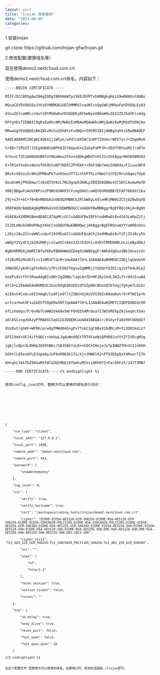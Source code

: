 ```yaml
---
layout: post
title: "trojan 简单使用"
date: "2023-08-05"
categories: 
---
```

<p>1.安装trojan</p>

<p>git clone https://github.com/trojan-gfw/trojan.git</p>

<p>2.修改配置(更换域名等）</p>

<p>现在使用demo2.nextc1oud.com.crt</p>

<p>使用demo2.nextc1oud.com.crt命名，内容如下：</p>

<pre>
<code>-----BEGIN CERTIFICATE-----

MIIF/DCCBOSgAwIBAgIQDgIBBhNAWTpz5E6JDYRTxDANBgkqhkiG9w0BAQsFADBu

MQswCQYDVQQGEwJVUzEVMBMGA1UEChMMRGlnaUNlcnQgSW5jMRkwFwYDVQQLExB3

d3cuZGlnaWNlcnQuY29tMS0wKwYDVQQDEyRFbmNyeXB0aW9uIEV2ZXJ5d2hlcmUg

RFYgVExTIENBIC0gRzEwHhcNMjMwNzExMDAwMDAwWhcNMjQwNzEwMjM1OTU5WjAe

MRwwGgYDVQQDExNkZW1vMi5uZXh0YzFvdWQuY29tMIIBIjANBgkqhkiG9w0BAQEF

AAOCAQ8AMIIBCgKCAQEA1jiW5yk/wX4lLK65WlSn0FT20VmcrWPITu+J+ZUqGMvO

hr6B+7IPbZIl15Eg4Q6H2oBPK6ZX76QpvK+xZabaPaPP3h+IDd7VBYuoMi7/a07e

GrhuvCfZh1AH6D0UBKFotNGaNou3thve1QOkgWDdfnhtJCvShk8gqrHH5O58NS92

E+TR1mYXxKox8m2oTOtdStoKP7KD5CZPYKkF++9GF3Qb7mmxIH6R4e/FIiuunWF0

BRcKcV63us5c0HsDPM8aPkTuVOtmuSTTZsthhPThLuYNm1tsCFO/MruSQqmifHy6

Qeu8xWhjPK6Dmw/CsEoQTXV8zL7NLDgxpb26NLpZ0QIDAQABo4IC5DCCAuAwHwYD

VR0jBBgwFoAUVXRPsnJP9WC6UNHX5lFcmgGHGtcwHQYDVR0OBBYEFAFY0k8Xt1ka

29j+o3Y+bC+f0+BnMB4GA1UdEQQXMBWCE2RlbW8yLm5leHRjMW91ZC5jb20wDgYD

VR0PAQH/BAQDAgWgMB0GA1UdJQQWMBQGCCsGAQUFBwMBBggrBgEFBQcDAjA+BgNV

HSAENzA1MDMGBmeBDAECATApMCcGCCsGAQUFBwIBFhtodHRwOi8vd3d3LmRpZ2lj

ZXJ0LmNvbS9DUFMwgYAGCCsGAQUFBwEBBHQwcjAkBggrBgEFBQcwAYYYaHR0cDov

L29jc3AuZGlnaWNlcnQuY29tMEoGCCsGAQUFBzAChj5odHRwOi8vY2FjZXJ0cy5k

aWdpY2VydC5jb20vRW5jcnlwdGlvbkV2ZXJ5d2hlcmVEVlRMU0NBLUcxLmNydDAJ

BgNVHRMEAjAAMIIBfwYKKwYBBAHWeQIEAgSCAW8EggFrAWkAdgDuzdBk1dsazsVc

t520zROiModGfLzs3sNRSFlGcR+1mwAAAYlD+L1GAAAEAwBHMEUCIQDjlqUeUwtK

hRWV9G/yKdhlgFhnRH3/y7Ps3FD0ZfAgvwIgWMRjIYQ5Qnf0IDI/qjU2T04LRCpZ

beXPudzzf5YSRawAdgBIsONr2qZHNA/lagL6nTDrHFIBy1bdLIHZu7+rOdiEcwAA

AYlD+L2kAAAEAwBHMEUCIGuLR0gEQ6VEOtd7GZpN0cBUaVQ7kfeqjfghym7LQiGc

AiEAsV4Cx6codI5XAqD/Cy0Pje9lltZSBU+UjHiUVSINZx8AdwDatr9rP7W2Ip+b

wrtca+hwkXFsu1GEhTS9pD0wSNf7qwAAAYlD+L11AAAEAwBIMEYCIQDFQXBZdchR

mfLzhebqu/P/6vHbTCeWW1bkA9e5WrFOVQIhAMrQoaTZJW2VREkpZAjbeqXcX54x

a6l6SCzsgdVAzyPfMA0GCSqGSIb3DQEBCwUAA4IBAQAl+/6SXyrFa0zR9tbDbQIf

VUsDutrghKF+WFRKcm/w8gTMWd04G+gPv7TskC3gC8BxX2bdMczM+513DB2kdiz7

GFS1XmX+UFJ4ift96Cr+UekwLJqAuWnX8EtTRT4FweWiQPUR9JuYVYZfIVDcgMJg

jgbjluQpc4L8HHpZGE0SB6c/SA35BkYuLD+nk9CkIHejoJyfpIWWZfHn3nIJnKGH

bOhtlL65enbPLRJUpe6pJnF0nM9EGK1TG/Xj+JMWDlR2+PT93D5pQxY4Mver7I7U

6H+ghLYAkTbI94GaMtFWlGOQtMbE19fGmhzMIVziORhOYI+Far69FzF/24YT3MN7

-----END CERTIFICATE-----{% endhighlight %}

<p>修改config.json文件，替换为可以使用的域名进行访问：</p>

<p>&nbsp;</p>

<pre>
<code>{

&nbsp;&nbsp;&nbsp; &quot;run_type&quot;: &quot;client&quot;,

&nbsp;&nbsp;&nbsp; &quot;local_addr&quot;: &quot;127.0.0.1&quot;,

&nbsp;&nbsp;&nbsp; &quot;local_port&quot;: 1090,

&nbsp;&nbsp;&nbsp; &quot;remote_addr&quot;: &quot;demo2.nextc1oud.com&quot;,

&nbsp;&nbsp;&nbsp; &quot;remote_port&quot;: 443,

&nbsp;&nbsp;&nbsp; &quot;password&quot;: [

&nbsp;&nbsp;&nbsp;&nbsp;&nbsp;&nbsp;&nbsp; &quot;showmethemoney&quot;

&nbsp;&nbsp;&nbsp; ],

&nbsp;&nbsp;&nbsp; &quot;log_level&quot;: 0,

&nbsp;&nbsp;&nbsp; &quot;ssl&quot;: {

&nbsp;&nbsp;&nbsp;&nbsp;&nbsp;&nbsp;&nbsp; &quot;verify&quot;: true,

&nbsp;&nbsp;&nbsp;&nbsp;&nbsp;&nbsp;&nbsp; &quot;verify_hostname&quot;: true,

&nbsp;&nbsp;&nbsp;&nbsp;&nbsp;&nbsp;&nbsp; &quot;cert&quot;: &quot;/workspace/coding_tools/trojan/demo2.nextc1oud.com.crt&quot;,

&nbsp;&nbsp;&nbsp;&nbsp;&nbsp;&nbsp;&nbsp; &quot;cipher&quot;: &quot;ECDHE-ECDSA-AES128-GCM-SHA256:ECDHE-RSA-AES128-GCM-SHA256:ECDHE-ECDSA-CHACHA20-POLY1305:ECDHE-RSA-CHACHA20-POLY1305:ECDHE-ECDSA-AES256-GCM-SHA384:ECDHE-RSA-AES256-GCM-SHA384:ECDHE-ECDSA-AES256-SHA:ECDHE-ECDSA-AES128-SHA:ECDHE-RSA-AES128-SHA:ECDHE-RSA-AES256-SHA:DHE-RSA-AES128-SHA:DHE-RSA-AES256-SHA:AES128-SHA:AES256-SHA:DES-CBC3-SHA&quot;,

&nbsp;&nbsp;&nbsp;&nbsp;&nbsp;&nbsp;&nbsp; &quot;cipher_tls13&quot;: &quot;TLS_AES_128_GCM_SHA256:TLS_CHACHA20_POLY1305_SHA256:TLS_AES_256_GCM_SHA384&quot;,

&nbsp;&nbsp;&nbsp;&nbsp;&nbsp;&nbsp;&nbsp; &quot;sni&quot;: &quot;&quot;,

&nbsp;&nbsp;&nbsp;&nbsp;&nbsp;&nbsp;&nbsp; &quot;alpn&quot;: [

&nbsp;&nbsp;&nbsp;&nbsp;&nbsp;&nbsp;&nbsp;&nbsp;&nbsp;&nbsp;&nbsp; &quot;h2&quot;,

&nbsp;&nbsp;&nbsp;&nbsp;&nbsp;&nbsp;&nbsp;&nbsp;&nbsp;&nbsp;&nbsp; &quot;http/1.1&quot;

&nbsp;&nbsp;&nbsp;&nbsp;&nbsp;&nbsp;&nbsp; ],

&nbsp;&nbsp;&nbsp;&nbsp;&nbsp;&nbsp;&nbsp; &quot;reuse_session&quot;: true,

&nbsp;&nbsp;&nbsp;&nbsp;&nbsp;&nbsp;&nbsp; &quot;session_ticket&quot;: false,

&nbsp;&nbsp;&nbsp;&nbsp;&nbsp;&nbsp;&nbsp; &quot;curves&quot;: &quot;&quot;

&nbsp;&nbsp;&nbsp; },

&nbsp;&nbsp;&nbsp; &quot;tcp&quot;: {

&nbsp;&nbsp;&nbsp;&nbsp;&nbsp;&nbsp;&nbsp; &quot;no_delay&quot;: true,

&nbsp;&nbsp;&nbsp;&nbsp;&nbsp;&nbsp;&nbsp; &quot;keep_alive&quot;: true,

&nbsp;&nbsp;&nbsp;&nbsp;&nbsp;&nbsp;&nbsp; &quot;reuse_port&quot;: false,

&nbsp;&nbsp;&nbsp;&nbsp;&nbsp;&nbsp;&nbsp; &quot;fast_open&quot;: false,

&nbsp;&nbsp;&nbsp;&nbsp;&nbsp;&nbsp;&nbsp; &quot;fast_open_qlen&quot;: 20

&nbsp;&nbsp;&nbsp; }

}{% endhighlight %}

<p>在这个配置文件 里替换为可以使用的域名，设置端口号，启动的话就是./trojan即可。</p>

<p>&nbsp;</p>

